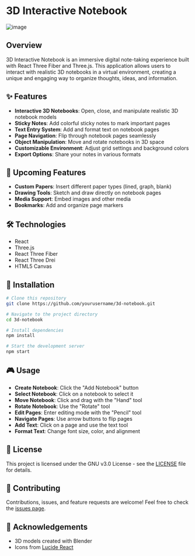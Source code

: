 # 3D Interactive Notebook

![image](https://github.com/user-attachments/assets/730475ee-c574-4b00-903b-3c8d6e5b678c)

## Overview

3D Interactive Notebook is an immersive digital note-taking experience built with React Three Fiber and Three.js. This application allows users to interact with realistic 3D notebooks in a virtual environment, creating a unique and engaging way to organize thoughts, ideas, and information.

## ✨ Features

- **Interactive 3D Notebooks**: Open, close, and manipulate realistic 3D notebook models
- **Sticky Notes**: Add colorful sticky notes to mark important pages
- **Text Entry System**: Add and format text on notebook pages
- **Page Navigation**: Flip through notebook pages seamlessly
- **Object Manipulation**: Move and rotate notebooks in 3D space
- **Customizable Environment**: Adjust grid settings and background colors
- **Export Options**: Share your notes in various formats
  
## 🚀 Upcoming Features

- **Custom Papers**: Insert different paper types (lined, graph, blank)
- **Drawing Tools**: Sketch and draw directly on notebook pages
- **Media Support**: Embed images and other media
- **Bookmarks**: Add and organize page markers

## 🛠️ Technologies

- React
- Three.js
- React Three Fiber
- React Three Drei
- HTML5 Canvas

## 🔧 Installation

```bash
# Clone this repository
git clone https://github.com/yourusername/3d-notebook.git

# Navigate to the project directory
cd 3d-notebook

# Install dependencies
npm install

# Start the development server
npm start
```

## 🎮 Usage

- **Create Notebook**: Click the "Add Notebook" button
- **Select Notebook**: Click on a notebook to select it
- **Move Notebook**: Click and drag with the "Hand" tool
- **Rotate Notebook**: Use the "Rotate" tool
- **Edit Pages**: Enter editing mode with the "Pencil" tool
- **Navigate Pages**: Use arrow buttons to flip pages
- **Add Text**: Click on a page and use the text tool
- **Format Text**: Change font size, color, and alignment

## 📄 License

This project is licensed under the GNU v3.0 License - see the [LICENSE](LICENSE) file for details.

## 🤝 Contributing

Contributions, issues, and feature requests are welcome! Feel free to check the [issues page](https://github.com/yourusername/3d-notebook/issues).

## 📝 Acknowledgements

- 3D models created with Blender
- Icons from [Lucide React](https://lucide.dev/)
